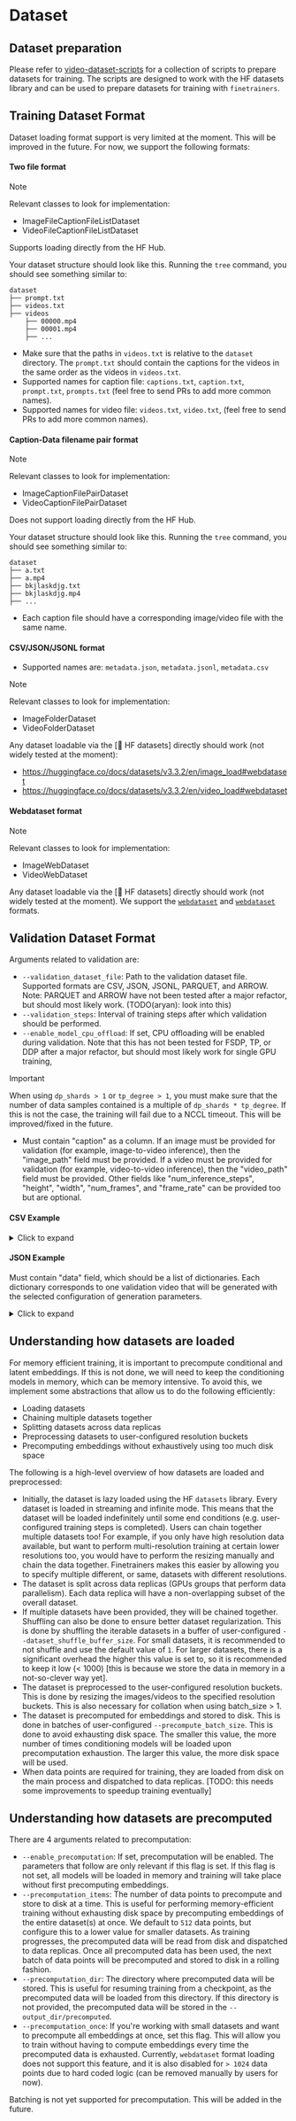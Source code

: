 # Dataset

## Dataset preparation

Please refer to [video-dataset-scripts](https://github.com/huggingface/video-dataset-scripts) for a collection of scripts to prepare datasets for training. The scripts are designed to work with the HF datasets library and can be used to prepare datasets for training with `finetrainers`.

## Training Dataset Format

Dataset loading format support is very limited at the moment. This will be improved in the future. For now, we support the following formats:

#### Two file format

> [!NOTE]
> Relevant classes to look for implementation:
> - ImageFileCaptionFileListDataset
> - VideoFileCaptionFileListDataset
>
> Supports loading directly from the HF Hub.

Your dataset structure should look like this. Running the `tree` command, you should see something similar to:

```
dataset
├── prompt.txt
├── videos.txt
├── videos
    ├── 00000.mp4
    ├── 00001.mp4
    ├── ...
```

- Make sure that the paths in `videos.txt` is relative to the `dataset` directory. The `prompt.txt` should contain the captions for the videos in the same order as the videos in `videos.txt`.
- Supported names for caption file: `captions.txt`, `caption.txt`, `prompt.txt`, `prompts.txt` (feel free to send PRs to add more common names).
- Supported names for video file: `videos.txt`, `video.txt`, (feel free to send PRs to add more common names).

#### Caption-Data filename pair format

> [!NOTE]
> Relevant classes to look for implementation:
> - ImageCaptionFilePairDataset
> - VideoCaptionFilePairDataset
>
> Does not support loading directly from the HF Hub.

Your dataset structure should look like this. Running the `tree` command, you should see something similar to:

```
dataset
├── a.txt
├── a.mp4
├── bkjlaskdjg.txt
├── bkjlaskdjg.mp4
├── ...
```

- Each caption file should have a corresponding image/video file with the same name.

#### CSV/JSON/JSONL format

- Supported names are: `metadata.json`, `metadata.jsonl`, `metadata.csv`

> [!NOTE]
> Relevant classes to look for implementation:
> - ImageFolderDataset
> - VideoFolderDataset

Any dataset loadable via the [🤗 HF datasets] directly should work (not widely tested at the moment):
- https://huggingface.co/docs/datasets/v3.3.2/en/image_load#webdataset
- https://huggingface.co/docs/datasets/v3.3.2/en/video_load#webdataset

#### Webdataset format

> [!NOTE]
> Relevant classes to look for implementation:
> - ImageWebDataset
> - VideoWebDataset

Any dataset loadable via the [🤗 HF datasets] directly should work (not widely tested at the moment). We support the [`webdataset`](https://huggingface.co/docs/datasets/v3.3.2/en/image_dataset#webdataset) and [`webdataset`](https://huggingface.co/docs/datasets/v3.3.2/en/video_dataset#webdataset) formats.



## Validation Dataset Format

Arguments related to validation are:
- `--validation_dataset_file`: Path to the validation dataset file. Supported formats are CSV, JSON, JSONL, PARQUET, and ARROW. Note: PARQUET and ARROW have not been tested after a major refactor, but should most likely work. (TODO(aryan): look into this)
- `--validation_steps`: Interval of training steps after which validation should be performed.
- `--enable_model_cpu_offload`: If set, CPU offloading will be enabled during validation. Note that this has not been tested for FSDP, TP, or DDP after a major refactor, but should most likely work for single GPU training,

> [!IMPORTANT]
>
> When using `dp_shards > 1` or `tp_degree > 1`, you must make sure that the number of data samples contained is a multiple of `dp_shards * tp_degree`. If this is not the case, the training will fail due to a NCCL timeout. This will be improved/fixed in the future.

- Must contain "caption" as a column. If an image must be provided for validation (for example, image-to-video inference), then the "image_path" field must be provided. If a video must be provided for validation (for example, video-to-video inference), then the "video_path" field must be provided. Other fields like "num_inference_steps", "height", "width", "num_frames", and "frame_rate" can be provided too but are optional.

#### CSV Example

<details>
<summary>Click to expand</summary>

```csv
caption,image_path,video_path,num_inference_steps,height,width,num_frames,frame_rate
"A black and white animated scene unfolds with an anthropomorphic goat surrounded by musical notes and symbols, suggesting a playful environment. Mickey Mouse appears, leaning forward in curiosity as the goat remains still. The goat then engages with Mickey, who bends down to converse or react. The dynamics shift as Mickey grabs the goat, potentially in surprise or playfulness, amidst a minimalistic background. The scene captures the evolving relationship between the two characters in a whimsical, animated setting, emphasizing their interactions and emotions.",,"/raid/aryan/finetrainers-dummy-dataset-disney/a3c275fc2eb0a67168a7c58a6a9adb14.mp4",50,480,768,49,25
"<SECOND_CAPTION>",,"/path/to/second.mp4",50,512,704,161,25
```

</details>

#### JSON Example

Must contain "data" field, which should be a list of dictionaries. Each dictionary corresponds to one validation video that will be generated with the selected configuration of generation parameters.

<details>
<summary>Click to expand</summary>

```json
{
  "data": [
    {
      "caption": "A black and white animated scene unfolds with an anthropomorphic goat surrounded by musical notes and symbols, suggesting a playful environment. Mickey Mouse appears, leaning forward in curiosity as the goat remains still. The goat then engages with Mickey, who bends down to converse or react. The dynamics shift as Mickey grabs the goat, potentially in surprise or playfulness, amidst a minimalistic background. The scene captures the evolving relationship between the two characters in a whimsical, animated setting, emphasizing their interactions and emotions.",
      "image_path": "",
      "video_path": "/raid/aryan/finetrainers-dummy-dataset-disney/a3c275fc2eb0a67168a7c58a6a9adb14.mp4",
      "num_inference_steps": 50,
      "height": 480,
      "width": 768,
      "num_frames": 49,
      "frame_rate": 25
    },
    {
      "caption": "<SECOND_CAPTION>",
      "image_path": "",
      "video_path": "/path/to/second.mp4",
      "num_inference_steps": 50,
      "height": 512,
      "width": 704,
      "num_frames": 161,
      "frame_rate": 25
    }
  ]
}
```

</details>

## Understanding how datasets are loaded

For memory efficient training, it is important to precompute conditional and latent embeddings. If this is not done, we will need to keep the conditioning models in memory, which can be memory intensive. To avoid this, we implement some abstractions that allow us to do the following efficiently:
- Loading datasets
- Chaining multiple datasets together
- Splitting datasets across data replicas
- Preprocessing datasets to user-configured resolution buckets
- Precomputing embeddings without exhaustively using too much disk space

The following is a high-level overview of how datasets are loaded and preprocessed:

- Initially, the dataset is lazy loaded using the HF `datasets` library. Every dataset is loaded in streaming and infinite mode. This means that the dataset will be loaded indefinitely until some end conditions (e.g. user-configured training steps is completed). Users can chain together multiple datasets too! For example, if you only have high resolution data available, but want to perform multi-resolution training at certain lower resolutions too, you would have to perform the resizing manually and chain the data together. Finetrainers makes this easier by allowing you to specify multiple different, or same, datasets with different resolutions.
- The dataset is split across data replicas (GPUs groups that perform data parallelism). Each data replica will have a non-overlapping subset of the overall dataset.
- If multiple datasets have been provided, they will be chained together. Shuffling can also be done to ensure better dataset regularization. This is done by shuffling the iterable datasets in a buffer of user-configured `--dataset_shuffle_buffer_size`. For small datasets, it is recommended to not shuffle and use the default value of `1`. For larger datasets, there is a significant overhead the higher this value is set to, so it is recommended to keep it low (< 1000) [this is because we store the data in memory in a not-so-clever way yet].
- The dataset is preprocessed to the user-configured resolution buckets. This is done by resizing the images/videos to the specified resolution buckets. This is also necessary for collation when using batch_size > 1.
- The dataset is precomputed for embeddings and stored to disk. This is done in batches of user-configured `--precompute_batch_size`. This is done to avoid exhausting disk space. The smaller this value, the more number of times conditioning models will be loaded upon precomputation exhaustion. The larger this value, the more disk space will be used.
- When data points are required for training, they are loaded from disk on the main process and dispatched to data replicas. [TODO: this needs some improvements to speedup training eventually]

## Understanding how datasets are precomputed

There are 4 arguments related to precomputation:
- `--enable_precomputation`: If set, precomputation will be enabled. The parameters that follow are only relevant if this flag is set. If this flag is not set, all models will be loaded in memory and training will take place without first precomputing embeddings.
- `--precomputation_items`: The number of data points to precompute and store to disk at a time. This is useful for performing memory-efficient training without exhausting disk space by precomputing embeddings of the entire dataset(s) at once. We default to `512` data points, but configure this to a lower value for smaller datasets. As training progresses, the precomputed data will be read from disk and dispatched to data replicas. Once all precomputed data has been used, the next batch of data points will be precomputed and stored to disk in a rolling fashion.
- `--precomputation_dir`: The directory where precomputed data will be stored. This is useful for resuming training from a checkpoint, as the precomputed data will be loaded from this directory. If this directory is not provided, the precomputed data will be stored in the `--output_dir/precomputed`.
- `--precomputation_once`: If you're working with small datasets and want to precompute all embeddings at once, set this flag. This will allow you to train without having to compute embeddings every time the precomputed data is exhausted. Currently, `webdataset` format loading does not support this feature, and it is also disabled for `> 1024` data points due to hard coded logic (can be removed manually by users for now).

Batching is not yet supported for precomputation. This will be added in the future.
